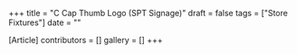 +++
title = "C Cap Thumb Logo (SPT Signage)"
draft = false
tags = ["Store Fixtures"]
date = ""

[Article]
contributors = []
gallery = []
+++